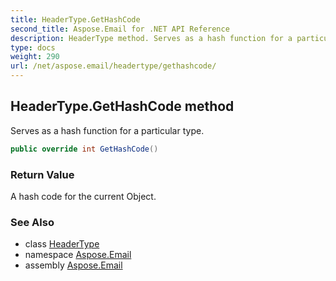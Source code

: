 ```yaml
---
title: HeaderType.GetHashCode
second_title: Aspose.Email for .NET API Reference
description: HeaderType method. Serves as a hash function for a particular type
type: docs
weight: 290
url: /net/aspose.email/headertype/gethashcode/
---
```

## HeaderType.GetHashCode method

Serves as a hash function for a particular type.

```csharp
public override int GetHashCode()
```

### Return Value

A hash code for the current Object.

### See Also

* class [HeaderType](../)
* namespace [Aspose.Email](../../headertype/)
* assembly [Aspose.Email](../../../)


